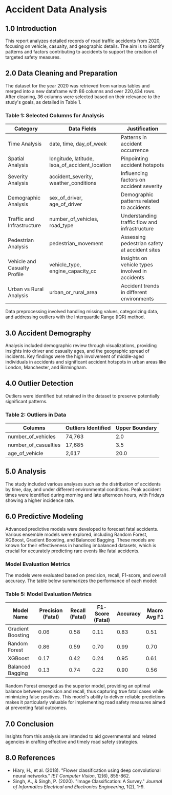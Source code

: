 # Accident Data Analysis

## 1.0 Introduction
This report analyzes detailed records of road traffic accidents from 2020, focusing on vehicle, casualty, and geographic details. The aim is to identify patterns and factors contributing to accidents to support the creation of targeted safety measures.

## 2.0 Data Cleaning and Preparation
The dataset for the year 2020 was retrieved from various tables and merged into a new dataframe with 86 columns and over 220,434 rows. After cleaning, 36 columns were selected based on their relevance to the study's goals, as detailed in Table 1.

### Table 1: Selected Columns for Analysis
| Category                      | Data Fields                                            | Justification                                     |
|-------------------------------|--------------------------------------------------------|---------------------------------------------------|
| Time Analysis                 | date, time, day_of_week                                | Patterns in accident occurrence                   |
| Spatial Analysis              | longitude, latitude, lsoa_of_accident_location         | Pinpointing accident hotspots                     |
| Severity Analysis             | accident_severity, weather_conditions                  | Influencing factors on accident severity          |
| Demographic Analysis          | sex_of_driver, age_of_driver                           | Demographic patterns related to accidents         |
| Traffic and Infrastructure    | number_of_vehicles, road_type                          | Understanding traffic flow and infrastructure     |
| Pedestrian Analysis           | pedestrian_movement                                    | Assessing pedestrian safety at accident sites     |
| Vehicle and Casualty Profile  | vehicle_type, engine_capacity_cc                       | Insights on vehicle types involved in accidents   |
| Urban vs Rural Analysis       | urban_or_rural_area                                    | Accident trends in different environments         |

Data preprocessing involved handling missing values, categorizing data, and addressing outliers with the Interquartile Range (IQR) method.

## 3.0 Accident Demography
Analysis included demographic review through visualizations, providing insights into driver and casualty ages, and the geographic spread of incidents. Key findings were the high involvement of middle-aged individuals in accidents and significant accident hotspots in urban areas like London, Manchester, and Birmingham.

## 4.0 Outlier Detection
Outliers were identified but retained in the dataset to preserve potentially significant patterns.

### Table 2: Outliers in Data
| Columns               | Outliers Identified | Upper Boundary |
|-----------------------|---------------------|----------------|
| number_of_vehicles    | 74,763              | 2.0            |
| number_of_casualties  | 17,685              | 3.5            |
| age_of_vehicle        | 2,617               | 20.0           |

## 5.0 Analysis
The study included various analyses such as the distribution of accidents by time, day, and under different environmental conditions. Peak accident times were identified during morning and late afternoon hours, with Fridays showing a higher incidence rate.

## 6.0 Predictive Modeling
Advanced predictive models were developed to forecast fatal accidents. Various ensemble models were explored, including Random Forest, XGBoost, Gradient Boosting, and Balanced Bagging. These models are known for their effectiveness in handling imbalanced datasets, which is crucial for accurately predicting rare events like fatal accidents.

### Model Evaluation Metrics
The models were evaluated based on precision, recall, F1-score, and overall accuracy. The table below summarizes the performance of each model:

### Table 5: Model Evaluation Metrics
| Model Name          | Precision (Fatal) | Recall (Fatal) | F1-Score (Fatal) | Accuracy | Macro Avg F1 |
|---------------------|-------------------|----------------|------------------|----------|--------------|
| Gradient Boosting   | 0.06              | 0.58           | 0.11             | 0.83     | 0.51         |
| Random Forest       | 0.86              | 0.59           | 0.70             | 0.99     | 0.70         |
| XGBoost             | 0.17              | 0.42           | 0.24             | 0.95     | 0.61         |
| Balanced Bagging    | 0.13              | 0.74           | 0.22             | 0.90     | 0.56         |

Random Forest emerged as the superior model, providing an optimal balance between precision and recall, thus capturing true fatal cases while minimizing false positives. This model's ability to deliver reliable predictions makes it particularly valuable for implementing road safety measures aimed at preventing fatal outcomes.

## 7.0 Conclusion
Insights from this analysis are intended to aid governmental and related agencies in crafting effective and timely road safety strategies.

## 8.0 References
- Hiary, H., et al. (2018). "Flower classification using deep convolutional neural networks." *IET Computer Vision*, 12(6), 855-862.
- Singh, A., & Singh, P. (2020). "Image Classification: A Survey." *Journal of Informatics Electrical and Electronics Engineering*, 1(2), 1-9.

